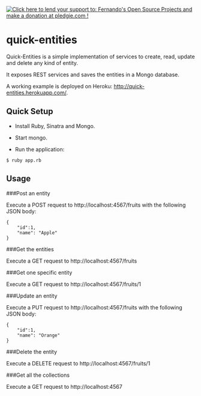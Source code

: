 <a href='https://pledgie.com/campaigns/26743'><img alt='Click here to lend your support to: Fernando&#x27;s Open Source Projects and make a donation at pledgie.com !' src='https://pledgie.com/campaigns/26743.png?skin_name=chrome' border='0' ></a>

quick-entities
==============

Quick-Entities is a simple implementation of services to create, read, update and delete any kind of entity.

It exposes REST services and saves the entities in a Mongo database.

A working example is deployed on Heroku: http://quick-entities.herokuapp.com/.


## Quick Setup

* Install Ruby, Sinatra and Mongo.

* Start mongo.

* Run the application: 
```
$ ruby app.rb
```

## Usage

###Post an entity

Execute a POST request to http://localhost:4567/fruits with the following JSON body:
```
{
	"id":1,
	"name": "Apple"
}
```

###Get the entities

Execute a GET request to http://localhost:4567/fruits

###Get one specific entity

Execute a GET request to http://localhost:4567/fruits/1

###Update an entity

Execute a PUT request to http://localhost:4567/fruits with the following JSON body:
```
{
	"id":1,
	"name": "Orange"
}
```

###Delete the entity

Execute a DELETE request to http://localhost:4567/fruits/1

###Get all the collections

Execute a GET request to http://localhost:4567
